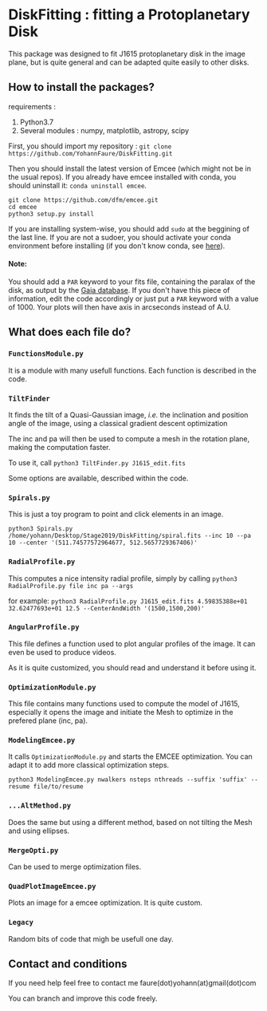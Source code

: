 # DiskFitting : fitting a Protoplanetary Disk

This package was designed to fit J1615 protoplanetary disk in the image plane, but is quite general and can be adapted quite easily to other disks.

## How to install the packages?
requirements :
1. Python3.7
2. Several modules : numpy, matplotlib, astropy, scipy

First, you should import my repository :
`git clone https://github.com/YohannFaure/DiskFitting.git`


Then you should install the latest version of Emcee (which might not be in the usual repos).
If you already have emcee installed with conda, you should uninstall it: `conda uninstall emcee`.


```
git clone https://github.com/dfm/emcee.git
cd emcee
python3 setup.py install
```
If you are installing system-wise, you should add `sudo` at the beggining of the last line. If you are not a sudoer, you should activate your conda environment before installing (if you don't know conda, see [here](https://uoa-eresearch.github.io/eresearch-cookbook/recipe/2014/11/20/conda/)).

#### Note:
You should add a `PAR` keyword to your fits file, containing the paralax of the disk, as output by the [Gaia database](https://gea.esac.esa.int/archive/). If you don't have this piece of information, edit the code accordingly or just put a `PAR` keyword with a value of 1000. Your plots will then have axis in arcseconds instead of A.U.

## What does each file do?

### `FunctionsModule.py`

It is a module with many usefull functions. Each function is described in the code.

### `TiltFinder`

It finds the tilt of a Quasi-Gaussian image, *i.e.* the inclination and position angle of the image, using a classical gradient descent optimization

The inc and pa will then be used to compute a mesh in the rotation plane, making the computation faster.

To use it, call `python3 TiltFinder.py J1615_edit.fits`

Some options are available, described within the code.

### `Spirals.py`

This is just a toy program to point and click elements in an image.

`python3 Spirals.py /home/yohann/Desktop/Stage2019/DiskFitting/spiral.fits --inc 10 --pa 10 --center '(511.74577572964677, 512.5657729367406)'`


### `RadialProfile.py`

This computes a nice intensity radial profile, simply by calling
`python3 RadialProfile.py file inc pa --args`

for example:
`python3 RadialProfile.py J1615_edit.fits 4.59835388e+01 32.62477693e+01 12.5 --CenterAndWidth '(1500,1500,200)'`


### `AngularProfile.py`

This file defines a function used to plot angular profiles of the image. It can even be used to produce videos.

As it is quite customized, you should read and understand it before using it.

### `OptimizationModule.py`
This file contains many functions used to compute the model of J1615, especially it opens the image and initiate the Mesh to optimize in the prefered plane (inc, pa).


### `ModelingEmcee.py`

It calls `OptimizationModule.py` and starts the EMCEE optimization. You can adapt it to add more classical optimization steps.

`python3 ModelingEmcee.py nwalkers nsteps nthreads --suffix 'suffix' --resume file/to/resume`

### `...AltMethod.py`

Does the same but using a different method, based on not tilting the Mesh and using ellipses.

### `MergeOpti.py`

Can be used to merge optimization files.

### `QuadPlotImageEmcee.py`

Plots an image for a emcee optimization. It is quite custom.

### `Legacy`

Random bits of code that migh be usefull one day.

## Contact and conditions

If you need help feel free to contact me
faure(dot)yohann(at)gmail(dot)com

You can branch and improve this code freely.
